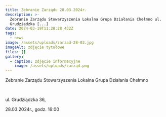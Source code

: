 ```yaml
---
title: Zebranie Zarządu 28.03.2024r.
description: >-
  Zebranie Zarządu Stowarzyszenia Lokalna Grupa Działania Chełmno ul.
  Grudziądzka [...]
date: 2024-03-19T11:28:28.432Z
tags:
  - news
image: /assets/uploads/zarzad-28-03.jpg
imageAlt: zdjęcie tytułowe
files: []
gallery:
  - caption: zdjęcie informacyjne
    image: /assets/uploads/zarząd.png
---
```

Zebranie Zarządu Stowarzyszenia Lokalna Grupa Działania Chełmno

<br>

ul. Grudziądzka 36,

28.03.2024r., godz. 16:00
